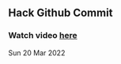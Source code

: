 
 ## Hack Github Commit 
 ### Watch video <a href="https://www.youtube.com">here</a> 
 Sun 20 Mar 2022 
